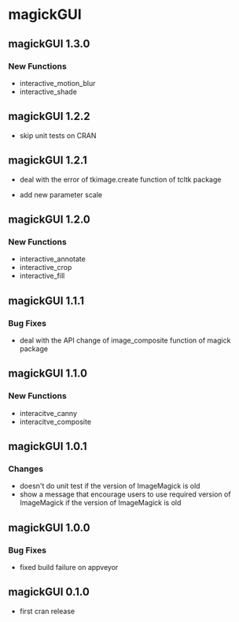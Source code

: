 # magickGUI

## magickGUI 1.3.0

### New Functions

* interactive_motion_blur
* interactive_shade

## magickGUI 1.2.2

* skip unit tests on CRAN

## magickGUI 1.2.1

* deal with the error of tkimage.create function of tcltk package

* add new parameter scale

## magickGUI 1.2.0

### New Functions

* interactive_annotate
* interactive_crop
* interactive_fill

## magickGUI 1.1.1

### Bug Fixes

* deal with the API change of image_composite function of magick package

## magickGUI 1.1.0

### New Functions

* interacitve_canny
* interacitve_composite

## magickGUI 1.0.1

### Changes

* doesn't do unit test if the version of ImageMagick is old
* show a message that encourage users to use required version of ImageMagick if the version of ImageMagick is old

## magickGUI 1.0.0

### Bug Fixes

* fixed build failure on appveyor

## magickGUI 0.1.0

* first cran release